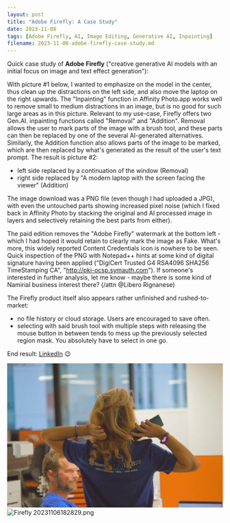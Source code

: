 ```yaml
---
layout: post
title: "Adobe Firefly: A Case Study"
date: 2023-11-08
tags: [Adobe Firefly, AI, Image Editing, Generative AI, Inpainting]
filename: 2023-11-08-adobe-firefly-case-study.md
---
```


Quick case study of **Adobe Firefly** ("creative generative AI models with an initial focus on image and text effect generation"):

With picture #1 below, I wanted to emphasize on the model in the center, thus clean up the distractions on the left side, and also move the laptop on the right upwards. The "Inpainting" function in Affinity Photo.app works well to remove small to medium distractions in an image, but is no good for such large areas as in this picture. Relevant to my use-case, Firefly offers two Gen.AI. inpainting functions called "Removal" and "Addition". Removal allows the user to mark parts of the image with a brush tool, and these parts can then be replaced by one of the several AI-generated alternatives. Similarly, the Addition function also allows parts of the image to be marked, which are then replaced by what's generated as the result of the user's text prompt. The result is picture #2:

- left side replaced by a continuation of the window (Removal)
- right side replaced by "A modern laptop with the screen facing the viewer" (Addition)

The image download was a PNG file (even though I had uploaded a JPG), with even the untouched parts showing increased pixel noise (which I fixed back in Affinity Photo by stacking the original and AI processed image in layers and selectively retaining the best parts from either).

The paid edition removes the "Adobe Firefly" watermark at the bottom left - which I had hoped it would retain to clearly mark the image as Fake. What's more, this widely reported Content Credentials icon is nowhere to be seen. Quick inspection of the PNG with Notepad++ hints at some kind of digital signature having been applied ("DigiCert Trusted G4 RSA4096 SHA256 TimeStamping CA", "http://pki-ocsp.symauth.com"). If someone's interested in further analysis, let me know - maybe there is some kind of Namirial business interest there? (/attn @Libero Rignanese)

The Firefly product itself also appears rather unfinished and rushed-to-market:

- no file history or cloud storage. Users are encouraged to save often.
- selecting with said brush tool with multiple steps with releasing the mouse button in between tends to mess up the previously selected region mask. You absolutely have to select in one go.

End result: [LinkedIn](https://www.linkedin.com/posts/nilsdurner_ai-namirial-generativeai-activity-7128121543137628160-xL2M) 😉

![IMG_5858-brighter.jpg](assets/img/IMG_5858-brighter.jpg)\
![Firefly 20231106182829.png](assets/img/Firefly%2020231106182829.png)
